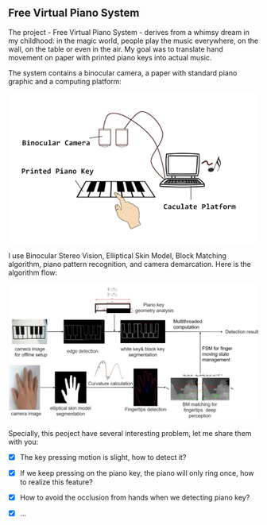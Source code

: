 ## Free Virtual Piano System

The project - Free Virtual Piano System - derives from a whimsy dream in my childhood: in the magic world, people play the music everywhere, on the wall, on the table or even in the air. My goal was to translate hand movement on paper with printed piano keys into actual music.

The system contains a binocular camera, a paper with standard piano graphic and a computing platform:

![system structure](src/System_structure.png)

I use Binocular Stereo Vision, Elliptical Skin Model, Block Matching algorithm, piano pattern recognition, and camera demarcation. Here is the algorithm flow:

![piano_algorithm](src/Piano.png)

Specially, this peoject have several interesting problem, let me share them with you:
- [x] The key pressing motion is slight, how to detect it?
- [x] If we keep pressing on the piano key, the piano will only ring once, how to realize this feature?
- [x] How to avoid the occlusion from hands when we detecting piano key?
- [x] ...


